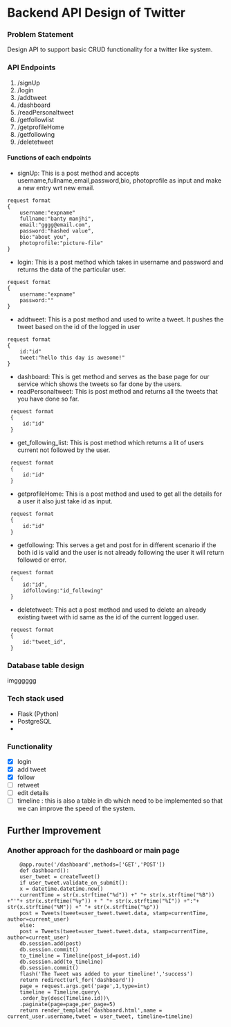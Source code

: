 

# Backend API Design of Twitter   
  
### Problem Statement
Design API to support basic CRUD functionality for a twitter like system. 

### API Endpoints

 1. /signUp
 2. /login
 3. /addtweet
 4. /dashboard
 5. /readPersonaltweet
 6. /getfollowlist
 7. /getprofileHome
 8. /getfollowing
 9. /deletetweet

#### Functions of each endpoints

 - signUp: This is a post method and accepts username,fullname,email,password,bio, photoprofile as input and make a new entry wrt new email.
 ```
 request format
 {
	 username:"expname"
	 fullname:"banty manjhi",
	 email:"gggg@email.com",
	 password:"hashed value",
	 bio:"about you", 
	 photoprofile:"picture-file"
 }
 ```
 - login: This is a post method which takes in username and password and returns the data of the particular user.
 ```
 request format
 {
	 username:"expname"
	 password:""
 }
 ```
 - addtweet: This is a post method and used to write a tweet. It pushes the tweet based on the id of the logged in user 
 ```
 request format
 {
	 id:"id"
	 tweet:"hello this day is awesome!"
 }
 ```
 - dashboard: This is get method and serves as the base page for our service which shows the tweets so far done by the users.
 - readPersonaltweet: This is post method and returns all the tweets that you have done so far.
```
 request format
 {
	 id:"id"
 }
 ```
 
 - get_following_list: This is post method which returns a lit of users current not followed by the user.
```
 request format
 {
	 id:"id"
 }
 ``` 
 
 - getprofileHome: This is a post method and used to get all the details for a user it also just take id as input.
```
 request format
 {
	 id:"id"
 }
 ``` 
 
 - getfollowing: This serves a get and post for in different scenario if the both id is valid and the user is not already following the user it will return followed or error. 
```
 request format
 {
	 id:"id",
	 idfollowing:"id_following"
 }
 ```
 
 - deletetweet: This act a post method and used to delete an already existing tweet with id same as the id of the current logged user.
```
 request format
 {
	 id:"tweet_id",
 }
 ``` 

### Database table design

 imgggggg

  ### Tech stack used
  

 - Flask (Python)
 - PostgreSQL
 - 
### Functionality 
 - [x] login
 - [x] add tweet
 - [x] follow
 - [ ] retweet
 - [ ] edit details
 - [ ] timeline : this is also a table in db which need to be implemented so that we can improve the speed of the system.

## Further Improvement 
### Another approach for the dashboard or main page  
```  
	@app.route('/dashboard',methods=['GET','POST'])
	def dashboard():
	user_tweet = createTweet()
	if user_tweet.validate_on_submit():
	x = datetime.datetime.now()
	currentTime = str(x.strftime("%d")) +" "+ str(x.strftime("%B")) +"'"+ str(x.strftime("%y")) + " "+ str(x.strftime("%I")) +":"+ str(x.strftime("%M")) +" "+ str(x.strftime("%p"))
	post = Tweets(tweet=user_tweet.tweet.data, stamp=currentTime, author=current_user)
	else:
	post = Tweets(tweet=user_tweet.tweet.data, stamp=currentTime, author=current_user)
	db.session.add(post)
	db.session.commit()
	to_timeline = Timeline(post_id=post.id)
	db.session.add(to_timeline)
	db.session.commit()
	flash('The Tweet was added to your timeline!','success')
	return redirect(url_for('dashboard'))
	page = request.args.get('page',1,type=int)
	timeline = Timeline.query\
	.order_by(desc(Timeline.id))\
	.paginate(page=page,per_page=5)
	return render_template('dashboard.html',name = current_user.username,tweet = user_tweet, timeline=timeline) 
```  
  




